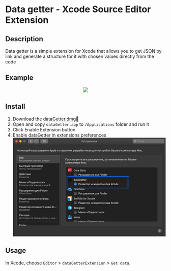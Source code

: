 # Data getter - Xcode Source Editor Extension

## Description
Data getter is a simple extension for Xcode that allows you to get JSON by link and generate a structure for it with chosen values directly from the code

## Example
<p align="center"><img src ="resources/result.gif" width="800px"/></p>

## Install
1. Download the [dataGetter.dmg📎](https://github.com/kymacat/dataGetter/raw/master/resources/dataGetter.dmg)
2. Open and copy `dataGetter.app` to `/Applications` folder and run it
3. Click Enable Extension button
4. Enable dataGetter in extensions preferences 
![Enables](https://github.com/kymacat/dataGetter/raw/master/resources/enable.png)

## Usage
In Xcode, choose `Editor` > `dataGetterExtension` > `Get data`.


